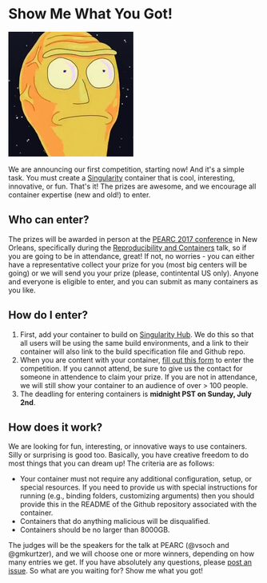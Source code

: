 # Show Me What You Got!

![showme.png](showme.png)

We are announcing our first competition, starting now! And it's a simple task. You must create a [Singularity](http://singularity.lbl.gov) container that is cool, interesting, innovative, or fun. That's it! The prizes are awesome, and we encourage all container expertise (new and old!) to enter.

## Who can enter?
The prizes will be awarded in person at the [PEARC 2017 conference](https://www.pearc17.pearc.org/) in New Orleans, specifically during the [Reproducibility and Containers](https://www.pearc17.pearc.org/speakers) talk, so if you are going to be in attendance, great! If not, no worries - you can either have a representative collect your prize for you (most big centers will be going) or we will send you your prize (please, contintental US only). Anyone and everyone is eligible to enter, and you can submit as many containers as you like.


## How do I enter?

 1. First, add your container to build on [Singularity Hub](https://www.singularity-hub.org). We do this so that all users will be using the same build environments, and a link to their container will also link to the build specification file and Github repo.
 2. When you are content with your container, [fill out this form](https://goo.gl/forms/5SNWnGbUpBAjVneq1) to enter the competition. If you cannot attend, be sure to give us the contact for someone in attendence to claim your prize. If you are not in attendance, we will still show your container to an audience of over > 100 people.
 3. The deadling for entering containers is **midnight PST on Sunday, July 2nd**.


## How does it work?

We are looking for fun, interesting, or innovative ways to use containers. Silly or surprising is good too. Basically, you have creative freedom to do most things that you can dream up! The criteria are as follows:

 - Your container must not require any additional configuration, setup, or special resources. If you need to provide us with special instructions for running (e.g., binding folders, customizing arguments) then you should provide this in the README of the Github repository associated with the container.
 - Containers that do anything malicious will be disqualified.
 - Containers should be no larger than 8000GB.



The judges will be the speakers for the talk at PEARC (@vsoch and @gmkurtzer), and we will choose one or more winners, depending on how many entries we get. If you have absolutely any questions, please [post an issue](https://www.github.com/containers-ftw/containers-ftw.github.io/issues). So what are you waiting for? Show me what you got!
